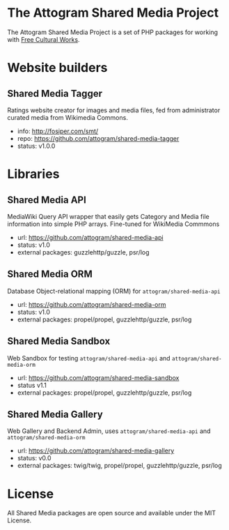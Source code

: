 # The Attogram Shared Media Project

The Attogram Shared Media Project is a set of PHP packages for working with [Free Cultural Works](https://freedomdefined.org/Definition).

# Website builders

## Shared Media Tagger 
Ratings website creator for images and media files, fed from administrator curated media from Wikimedia Commons.
* info: http://fosiper.com/smt/
* repo: https://github.com/attogram/shared-media-tagger
* status: v1.0.0

# Libraries

## Shared Media API
MediaWiki Query API wrapper that easily gets Category and Media file information into simple PHP arrays. Fine-tuned for WikiMedia Commmons
* url: https://github.com/attogram/shared-media-api
* status: v1.0
* external packages: guzzlehttp/guzzle, psr/log

## Shared Media ORM
Database Object-relational mapping (ORM) for `attogram/shared-media-api`
* url: https://github.com/attogram/shared-media-orm
* status: v1.0
* external packages: propel/propel, guzzlehttp/guzzle, psr/log

## Shared Media Sandbox
Web Sandbox for testing `attogram/shared-media-api` and  `attogram/shared-media-orm`
* url: https://github.com/attogram/shared-media-sandbox
* status v1.1
* external packages: propel/propel, guzzlehttp/guzzle, psr/log

## Shared Media Gallery
Web Gallery and Backend Admin, uses `attogram/shared-media-api` and  `attogram/shared-media-orm`
* url: https://github.com/attogram/shared-media-gallery
* status: v0.0
* external packages: twig/twig, propel/propel, guzzlehttp/guzzle, psr/log

# License
All Shared Media packages are open source and available under the MIT License.
